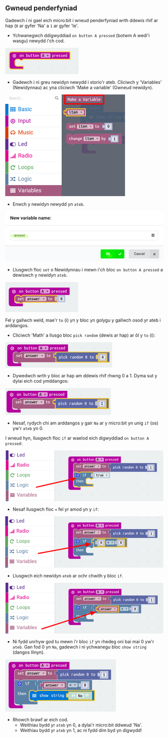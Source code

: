 ## Gwneud penderfyniad

Gadewch i ni gael eich micro:bit i wneud penderfyniad wrth ddewis rhif ar hap (`0` ar gyfer 'Na' a `1` ar gyfer 'Ie'.

+ Ychwanegwch ddigwyddiad `on button A pressed` (botwm A wedi'i wasgu) newydd i'ch cod.

![sgrinlun](images/fortune-on-a-pressed.png)

+ Gadewch i ni greu newidyn newydd i storio'r ateb. Cliciwch y 'Variables' (Newidynnau) ac yna cliciwch 'Make a variable' (Gwneud newidyn).

![sgrinlun](images/fortune-variables.png)

+ Enwch y newidyn newydd yn `ateb`.

![sgrinlun](images/fortune-answer.png)

+ Llusgwch floc `set` o Newidynnau i mewn i'ch bloc `on button A pressed` a dewiswch y newidyn `ateb`.

![sgrinlun](images/fortune-set.png)

Fel y gallwch weld, mae'r `to` (i) yn y bloc yn golygu y gallwch osod yr ateb i arddangos.

+ Cliciwch 'Math' a llusgo bloc `pick random` (dewis ar hap) ar ôl y `to` (i):

![sgrinlun](images/fortune-random.png)

+ Dywedwch wrth y bloc ar hap am ddewis rhif rhwng 0 a 1. Dyma sut y dylai eich cod ymddangos:

![sgrinlun](images/fortune-random-1.png)

+ Nesaf, rydych chi am arddangos y gair `Na` ar y micro:bit yn unig `if` (os) yw'r `ateb` yn 0.

I wneud hyn, llusgwch floc `if` ar waelod eich digwyddiad `on button A pressed`:

![sgrinlun](images/fortune-if.png)

+ Nesaf llusgwch floc `=` fel yr amod yn y `if`:

![sgrinlun](images/fortune-equals.png)

+ Llusgwch eich newidyn `ateb` ar ochr chwith y bloc `if`.

![sgrinlun](images/fortune-if-finished.png)

+ Ni fydd unrhyw god tu mewn i'r bloc `if` yn rhedeg oni bai mai 0 yw'r `ateb`. Gan fod 0 yn `Na`, gadewch i ni ychwanegu bloc `show string` (dangos llinyn).

![sgrinlun](images/fortune-no.png)

+ Rhowch brawf ar eich cod. 
    + Weithiau bydd yr `ateb` yn 0, a dylai'r micro:bit ddweud 'Na'.
    + Weithiau bydd yr `ateb` yn 1, ac ni fydd dim byd yn digwydd!